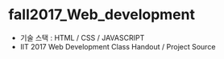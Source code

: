# fall2017_Web_development

- 기술 스택 : HTML / CSS / JAVASCRIPT
- IIT 2017 Web Development Class Handout / Project Source
